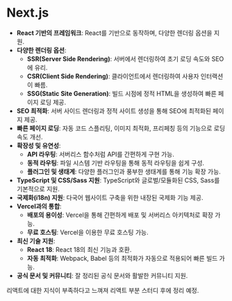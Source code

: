 # Next.js

- **React 기반의 프레임워크**: React를 기반으로 동작하며, 다양한 렌더링 옵션을 지원.
- **다양한 렌더링 옵션**:
    - **SSR(Server Side Rendering)**: 서버에서 렌더링하여 초기 로딩 속도와 SEO에 유리.
    - **CSR(Client Side Rendering)**: 클라이언트에서 렌더링하여 사용자 인터랙션이 빠름.
    - **SSG(Static Site Generation)**: 빌드 시점에 정적 HTML을 생성하여 빠른 페이지 로딩 제공.
- **SEO 최적화**: 서버 사이드 렌더링과 정적 사이트 생성을 통해 SEO에 최적화된 페이지 제공.
- **빠른 페이지 로딩**: 자동 코드 스플리팅, 이미지 최적화, 프리페칭 등의 기능으로 로딩 속도 개선.
- **확장성 및 유연성**:
    - **API 라우팅**: 서버리스 함수처럼 API를 간편하게 구현 가능.
    - **동적 라우팅**: 파일 시스템 기반 라우팅을 통해 동적 라우팅을 쉽게 구성.
    - **플러그인 및 생태계**: 다양한 플러그인과 풍부한 생태계를 통해 기능 확장 가능.
- **TypeScript 및 CSS/Sass 지원**: TypeScript와 글로벌/모듈화된 CSS, Sass를 기본적으로 지원.
- **국제화(i18n) 지원**: 다국어 웹사이트 구축을 위한 내장된 국제화 기능 제공.
- **Vercel과의 통합**:
    - **배포의 용이성**: Vercel을 통해 간편하게 배포 및 서버리스 아키텍처로 확장 가능.
    - **무료 호스팅**: Vercel을 이용한 무료 호스팅 가능.
- **최신 기술 지원**:
    - **React 18**: React 18의 최신 기능과 호환.
    - **자동 최적화**: Webpack, Babel 등의 최적화가 자동으로 적용되어 빠른 빌드 가능.
- **공식 문서 및 커뮤니티**: 잘 정리된 공식 문서와 활발한 커뮤니티 지원.

리액트에 대한 지식이 부족하다고 느껴져 리액트 부분 스터디 후에 정리 예정.